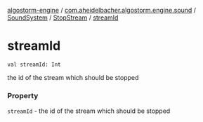 [algostorm-engine](../../../index.md) / [com.aheidelbacher.algostorm.engine.sound](../../index.md) / [SoundSystem](../index.md) / [StopStream](index.md) / [streamId](.)

# streamId

`val streamId: Int`

the id of the stream which should be stopped

### Property

`streamId` - the id of the stream which should be stopped